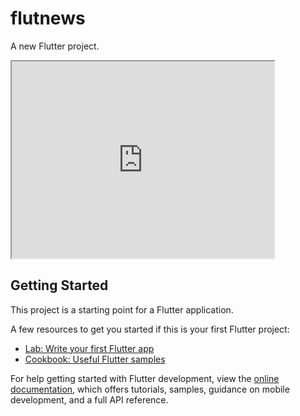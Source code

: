 # flutnews

A new Flutter project.

<iframe width="420" height="315"
src="https://github.com/Bhismydv/flutnews/blob/main/fluttnews.mp4">
</iframe>

## Getting Started

This project is a starting point for a Flutter application.

A few resources to get you started if this is your first Flutter project:

- [Lab: Write your first Flutter app](https://docs.flutter.dev/get-started/codelab)
- [Cookbook: Useful Flutter samples](https://docs.flutter.dev/cookbook)

For help getting started with Flutter development, view the
[online documentation](https://docs.flutter.dev/), which offers tutorials,
samples, guidance on mobile development, and a full API reference.

